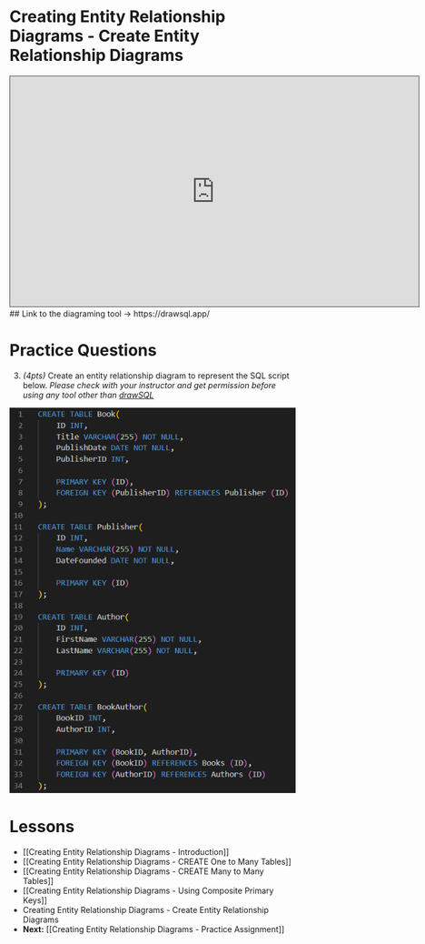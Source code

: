 # Creating Entity Relationship Diagrams - Create Entity Relationship Diagrams

<iframe src="https://egator.hosted.panopto.com/Panopto/Pages/Embed.aspx?id=99ed404e-6872-496d-95da-b11c015d3030&autoplay=false&offerviewer=true&showtitle=true&showbrand=true&captions=false&interactivity=all" height="405" width="720" style="border: 1px solid #464646;" allowfullscreen allow="autoplay" aria-label="Panopto Embedded Video Player"></iframe>
## Link to the diagraming tool -> https://drawsql.app/

# Practice Questions

3. *(4pts)* Create an entity relationship diagram to represent the SQL script below. *Please check with your instructor and get permission before using any tool other than [drawSQL](https://drawsql.app/)*

<img src="https://raw.githubusercontent.com/kellerflint/Class-Intro-SQL/hugo/content/Images/book_store_script_img.png">

# Lessons
- [[Creating Entity Relationship Diagrams - Introduction]]
- [[Creating Entity Relationship Diagrams - CREATE One to Many Tables]]
- [[Creating Entity Relationship Diagrams - CREATE Many to Many Tables]]
- [[Creating Entity Relationship Diagrams - Using Composite Primary Keys]]
- Creating Entity Relationship Diagrams - Create Entity Relationship Diagrams
- **Next:** [[Creating Entity Relationship Diagrams - Practice Assignment]]
